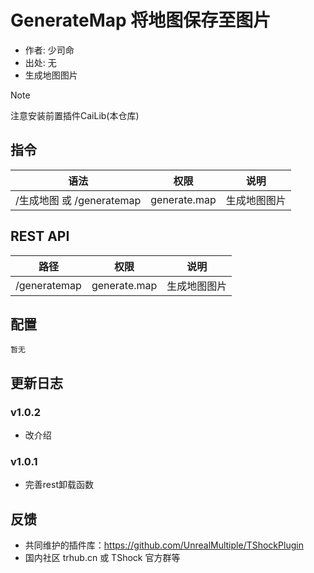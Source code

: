 # GenerateMap 将地图保存至图片

- 作者: 少司命
- 出处: 无
- 生成地图图片
  
> [!NOTE]  
> 注意安装前置插件CaiLib(本仓库)

## 指令

| 语法                   |      权限      |   说明   |
|----------------------|:------------:|:------:|
| /生成地图 或 /generatemap | generate.map | 生成地图图片 |

## REST API

| 路径           |      权限      |   说明   |
|--------------|:------------:|:------:|
| /generatemap | generate.map | 生成地图图片 |

## 配置

```json5
暂无
```

## 更新日志

### v1.0.2
- 改介绍
### v1.0.1
- 完善rest卸载函数


## 反馈

- 共同维护的插件库：https://github.com/UnrealMultiple/TShockPlugin
- 国内社区 trhub.cn 或 TShock 官方群等
